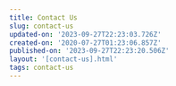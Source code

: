 ```yaml
---
title: Contact Us
slug: contact-us
updated-on: '2023-09-27T22:23:03.726Z'
created-on: '2020-07-27T01:23:06.857Z'
published-on: '2023-09-27T22:23:20.506Z'
layout: '[contact-us].html'
tags: contact-us
---
```



